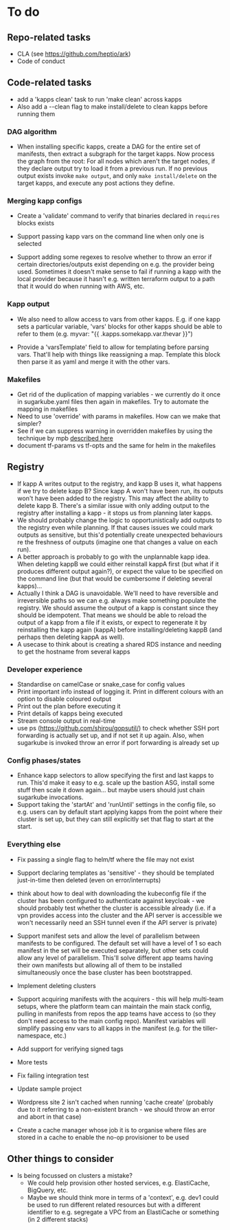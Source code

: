 # To do
## Repo-related tasks
* CLA (see https://github.com/heptio/ark)
* Code of conduct

## Code-related tasks
* add a 'kapps clean' task to run 'make clean' across kapps
* Also add a --clean flag to make install/delete to clean kapps before running them

### DAG algorithm
* When installing specific kapps, create a DAG for the entire set of manifests, then extract a subgraph for the target
  kapps. Now process the graph from the root: For all nodes which aren't the target nodes, if they declare output try 
  to load it from a previous run. If no previous output exists invoke `make output`, and only `make install/delete`
  on the target kapps, and execute any post actions they define.

### Merging kapp configs
* Create a 'validate' command to verify that binaries declared in `requires` blocks exists

* Support passing kapp vars on the command line when only one is selected

* Support adding some regexes to resolve whether to throw an error if certain directories/outputs exist
  depending on e.g. the provider being used. Sometimes it doesn't make sense to fail if running a 
  kapp with the local provider because it hasn't e.g. written terraform output to a path that it 
  would do when running with AWS, etc. 

### Kapp output
* We also need to allow access to vars from other kapps. E.g. if one kapp sets a particular variable, 
  'vars' blocks for other kapps should be able to refer to them (e.g. myvar: "{{ .kapps.somekapp.var.thevar }}")

* Provide a 'varsTemplate' field to allow for templating before parsing vars. That'll help with things like reassigning
  a map. Template this block then parse it as yaml and merge it with the other vars.

### Makefiles
* Get rid of the duplication of mapping variables - we currently do it once in sugarkube.yaml files then
  again in makefiles. Try to automate the mapping in makefiles
* Need to use 'override' with params in makefiles. How can we make that simpler?
* See if we can suppress warning in overridden makefiles by using the technique
  by mpb [described here](https://stackoverflow.com/questions/11958626/make-file-warning-overriding-commands-for-target)
* document  tf-params vs tf-opts and the same for helm in the makefiles

## Registry
* If kapp A writes output to the registry, and kapp B uses it, what happens if we try to delete kapp B? Since
  kapp A won't have been run, its outputs won't have been added to the registry. This may affect the ability to
  delete kapp B. There's a similar issue with only adding output to the registry after installing a kapp - it 
  stops us from planning later kapps.
* We should probably change the logic to opportunistically add outputs to the registry even while planning. If 
  that causes issues we could mark outputs as sensitive, but this'd potentially create unexpected behaviours re
  the freshness of outputs (imagine one that changes a value on each run).
* A better approach is probably to go with the unplannable kapp idea. When deleting kappB we could either
  reinstall kappA first (but what if it produces different output again?), or expect the value to be specified
  on the command line (but that would be cumbersome if deleting several kapps)...
* Actually I think a DAG is unavoidable. We'll need to have reversible and irreversible paths so we can
  e.g. always make something populate the registry. We should assume the output of a kapp is constant since
  they should be idempotent. That means we should be able to reload the output of a kapp from a file if it
  exists, or expect to regenerate it by reinstalling the kapp again (kappA) before installing/deleting
  kappB (and perhaps then deleting kappA as well).
* A usecase to think about is creating a shared RDS instance and needing to get the hostname from several kapps 

### Developer experience
* Standardise on camelCase or snake_case for config values
* Print important info instead of logging it. Print in different colours with an option to disable coloured output
* Print out the plan before executing it
* Print details of kapps being executed
* Stream console output in real-time
* use ps (https://github.com/shirou/gopsutil/) to check whether SSH port forwarding is actually set up, and 
  if not set it up again. Also, when sugarkube is invoked throw an error if port forwarding is already set up
  
### Config phases/states
* Enhance kapp selectors to allow specifying the first and last kapps to run. This'd make it easy to e.g. scale up
  the bastion ASG, install some stuff then scale it down again... but maybe users should just chain sugarkube 
  invocations.
* Support taking the 'startAt' and 'runUntil' settings in the config file, so e.g. users can by default 
  start applying kapps from the point where their cluster is set up, but they can still explicitly set that
  flag to start at the start.

### Everything else
* Fix passing a single flag to helm/tf where the file may not exist
* Support declaring templates as 'sensitive' - they should be templated just-in-time then deleted (even on error/interrupts)
* think about how to deal with downloading the kubeconfig file if the cluster has been configured to authenticate
  against keycloak - we should probably test whether the cluster is accessible already (i.e. if a vpn provides access
  into the cluster and the API server is accessible we won't necessarily need an SSH tunnel even if the API server
  is private)

* Support manifest sets and allow the level of parallelism between manifests to be configured. The default
  set will have a level of 1 so each manifest in the set will be executed separately, but other sets
  could allow any level of parallelism. This'll solve different app teams having their own manifests but
  allowing all of them to be installed simultaneously once the base cluster has been bootstrapped.

* Implement deleting clusters
  
* Support acquiring manifests with the acquirers - this will help multi-team setups, where the platform team can 
  maintain the main stack config, pulling in manifests from repos the app teams have access to (so they don't need
  access to the main config repo). Manifest variables will simplify passing env vars to all kapps in the manifest
  (e.g. for the tiller-namespace, etc.)

* Add support for verifying signed tags
* More tests 
* Fix failing integration test

* Update sample project
* Wordpress site 2 isn't cached when running 'cache create' (probably due to it referring to a non-existent branch - 
  we should throw an error and abort in that case)

* Create a cache manager whose job it is to organise where files are stored in a cache to enable the no-op provisioner to be used

## Other things to consider
* Is being focussed on clusters a mistake? 
    * We could help provision other hosted services, e.g. ElastiCache, BigQuery, etc. 
    * Maybe we should think more in terms of a 'context', e.g. dev1 could be used to run different related
      resources but with a different identifier to e.g. segregate a VPC from an ElastiCache or something (in 2 
      different stacks)
  